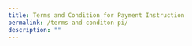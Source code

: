 ```yaml
---
title: Terms and Condition for Payment Instruction
permalink: /terms-and-conditon-pi/
description: ""
---
```

